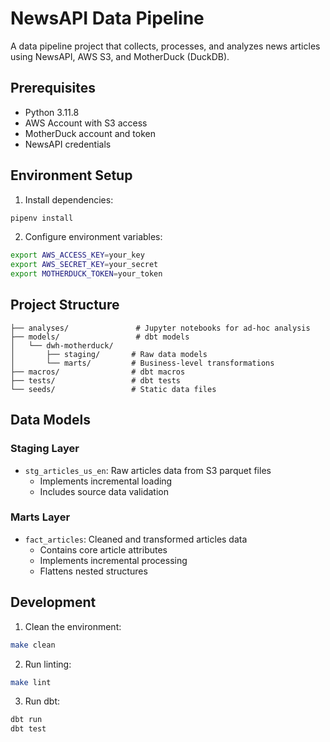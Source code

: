 # NewsAPI Data Pipeline

A data pipeline project that collects, processes, and analyzes news articles using NewsAPI, AWS S3, and MotherDuck (DuckDB).

## Prerequisites

- Python 3.11.8
- AWS Account with S3 access
- MotherDuck account and token
- NewsAPI credentials

## Environment Setup

1. Install dependencies:
```bash
pipenv install
```

2. Configure environment variables:
```bash
export AWS_ACCESS_KEY=your_key
export AWS_SECRET_KEY=your_secret
export MOTHERDUCK_TOKEN=your_token
```

## Project Structure

```
├── analyses/               # Jupyter notebooks for ad-hoc analysis
├── models/                 # dbt models
│   └── dwh-motherduck/
│       ├── staging/       # Raw data models
│       └── marts/         # Business-level transformations
├── macros/                # dbt macros
├── tests/                 # dbt tests
└── seeds/                 # Static data files
```

## Data Models

### Staging Layer
- `stg_articles_us_en`: Raw articles data from S3 parquet files
  - Implements incremental loading
  - Includes source data validation

### Marts Layer
- `fact_articles`: Cleaned and transformed articles data
  - Contains core article attributes
  - Implements incremental processing
  - Flattens nested structures

## Development

1. Clean the environment:
```bash
make clean
```

2. Run linting:
```bash
make lint
```

3. Run dbt:
```bash
dbt run
dbt test
```
